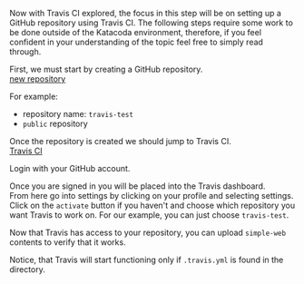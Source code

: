 Now with Travis CI explored, the focus in this step will be on setting up a GitHub repository using Travis CI.
The following steps require some work to be done outside of the Katacoda environment, therefore,
if you feel confident in your understanding of the topic feel free to simply read through.

First, we must start by creating a GitHub repository.  
[new repository](https://github.com/new)  

For example:  
* repository name: `travis-test`  
* `public` repository  

Once the repository is created we should jump to Travis CI.  
[Travis CI](https://www.travis-ci.com/)

Login with your GitHub account.  

Once you are signed in you will be placed into the Travis dashboard.  
From here go into settings by clicking on your profile and selecting settings.  
Click on the `activate` button if you haven't and choose which repository you want Travis to work on. For our example, you can just choose `travis-test`.

Now that Travis has access to your repository, you can upload `simple-web` contents to verify that it works. 

Notice, that Travis will start functioning only if `.travis.yml` is found in the directory.